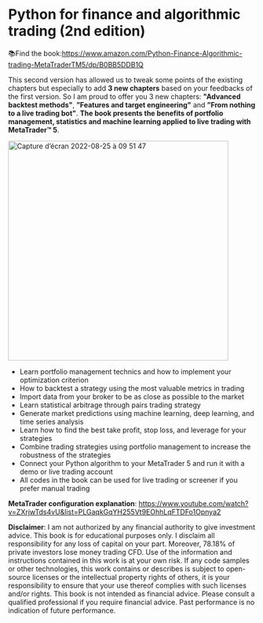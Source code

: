 # Python for finance and algorithmic trading (2nd edition)
📚Find the book:https://www.amazon.com/Python-Finance-Algorithmic-trading-MetaTraderTM5/dp/B0BB5DDB1Q

This second version has allowed us to tweak some points of the existing chapters but especially to add **3 new chapters** based on your feedbacks of the first version. So I am proud to offer you 3 new chapters: **"Advanced backtest methods"**, **”Features and target engineering"** and **”From nothing to a live trading bot"**. **The book presents the benefits of portfolio management, statistics and machine learning applied to live trading with MetaTrader™ 5**. 

<img width="448" alt="Capture d’écran 2022-08-25 à 09 51 47" src="https://user-images.githubusercontent.com/82716153/186607432-d6734f1d-946b-426b-b6f4-e44c0e8679f3.png" align="center">



* Learn portfolio management technics and how to implement your optimization criterion
* How to backtest a strategy using the most valuable metrics in trading
* Import data from your broker to be as close as possible to the market
* Learn statistical arbitrage through pairs trading strategy
* Generate market predictions using machine learning, deep learning, and time series analysis
* Learn how to find the best take profit, stop loss, and leverage for your strategies
* Combine trading strategies using portfolio management to increase the robustness of the strategies
* Connect your Python algorithm to your MetaTrader 5 and run it with a demo or live trading account
* All codes in the book can be used for live trading or screener if you prefer manual trading


**MetaTrader configuration explanation**: https://www.youtube.com/watch?v=ZXrjwTds4vU&list=PLGaqkGqYH255Vt9EOhhLqFTDFo1Opnya2






**Disclaimer**: I am not authorized by any financial authority to give investment advice. This book is for educational purposes only. I disclaim all responsibility for any loss of capital on your part. Moreover, 78.18% of private investors lose money trading CFD. Use of the information and instructions contained in this work is at your own risk. If any code samples or other technologies, this work contains or describes is subject to open-source licenses or the intellectual property rights of others, it is your responsibility to ensure that your use thereof complies with such licenses and/or rights. This book is not intended as financial advice. Please consult a qualified professional if you require financial advice. Past performance is no indication of future performance.
